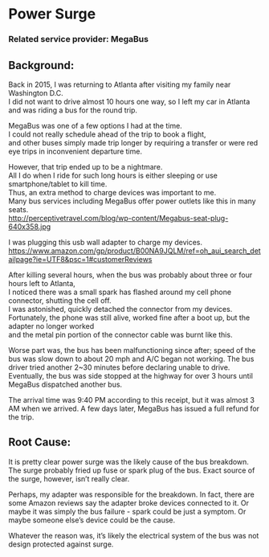 # Power Surge
### Related service provider: MegaBus  
## Background:
Back in 2015, I was returning to Atlanta after visiting my family near Washington D.C.  
I did not want to drive almost 10 hours one way, so I left my car in Atlanta and was riding a bus for the round trip.  

MegaBus was one of a few options I had at the time.  
I could not really schedule ahead of the trip to book a flight,  
and other buses simply made trip longer by requiring a transfer or were red eye trips in inconvenient departure time.  

However, that trip ended up to be a nightmare.  
All I do when I ride for such long hours is either sleeping or use smartphone/tablet to kill time.  
Thus, an extra method to charge devices was important to me.  
Many bus services including MegaBus offer power outlets like this in many seats.  
http://perceptivetravel.com/blog/wp-content/Megabus-seat-plug-640x358.jpg

I was plugging this usb wall adapter to charge my devices.
https://www.amazon.com/gp/product/B00NA9JQLM/ref=oh_aui_search_detailpage?ie=UTF8&psc=1#customerReviews

After killing several hours, when the bus was probably about three or four hours left to Atlanta,  
I noticed there was a small spark has flashed around my cell phone connector, shutting the cell off.  
I was astonished, quickly detached the connector from my devices.  
Fortunately, the phone was still alive, worked fine after a boot up, but the adapter no longer worked  
and the metal pin portion of the connector cable was burnt like this.

Worse part was, the bus has been malfunctioning since after; 
speed of the bus was slow down to about 20 mph and A/C began not working.
The bus driver tried another 2~30 minutes before declaring unable to drive.
Eventually, the bus was side stopped at the highway for over 3 hours until MegaBus dispatched another bus.

The arrival time was 9:40 PM according to this receipt, but it was almost 3 AM when we arrived.
A few days later, MegaBus has issued a full refund for the trip.

## Root Cause:
It is pretty clear power surge was the likely cause of the bus breakdown.  
The surge probably fried up fuse or spark plug of the bus. 
Exact source of the surge, however, isn’t really clear.  

Perhaps, my adapter was responsible for the breakdown.
In fact, there are some Amazon reviews say the adapter broke devices connected to it.
Or maybe it was simply the bus failure - spark could be just a symptom.
Or maybe someone else’s device could be the cause.

Whatever the reason was, it’s likely the electrical system of the bus was not design protected against surge.
